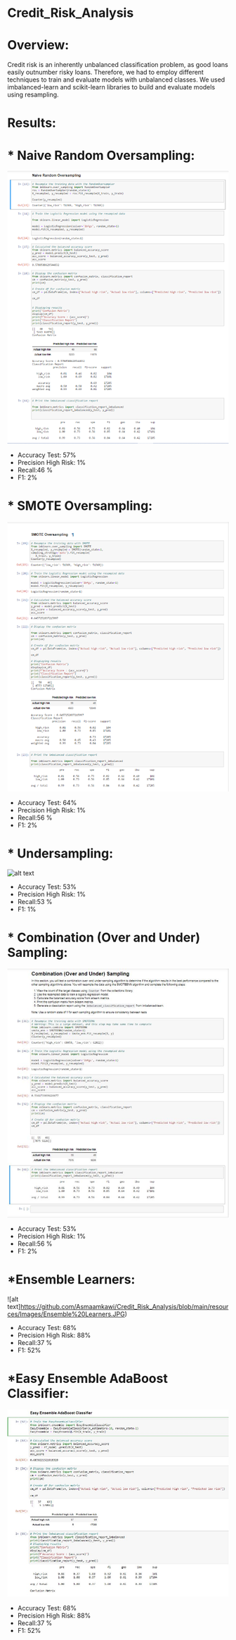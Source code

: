 # Credit_Risk_Analysis

# Overview: #
Credit risk is an inherently unbalanced classification problem, as good loans easily outnumber risky loans. Therefore, we had to employ different techniques to train and evaluate models with unbalanced classes. We used imbalanced-learn and scikit-learn libraries to build and evaluate models using resampling.

# Results:

# * Naive Random Oversampling:

![alt text](https://github.com/Asmaamkawi/Credit_Risk_Analysis/blob/main/resources/Images/Naive%20Random%20Oversampling.PNG)

* Accuracy Test: 57%
* Precision High Risk: 1%
* Recall:46 %
* F1: 2%


# * SMOTE Oversampling: 

![alt text](https://github.com/Asmaamkawi/Credit_Risk_Analysis/blob/main/resources/Images/SMOTE%20Oversampling.PNG)

* Accuracy Test: 64%
* Precision High Risk: 1%
* Recall:56 %
* F1: 2%


# * Undersampling:

![alt text](http://url/to/img.png)

* Accuracy Test: 53%
* Precision High Risk: 1%
* Recall:53 %
* F1: 1%


# * Combination (Over and Under) Sampling:

![alt text](https://github.com/Asmaamkawi/Credit_Risk_Analysis/blob/main/resources/Images/Combination%20(Over%20and%20Under)%20Sampling.JPG)

* Accuracy Test: 53%
* Precision High Risk: 1%
* Recall:56 %
* F1: 2%


# *Ensemble Learners:

![alt text]https://github.com/Asmaamkawi/Credit_Risk_Analysis/blob/main/resources/Images/Ensemble%20Learners.JPG)

* Accuracy Test: 68%
* Precision High Risk: 88%
* Recall:37 %
* F1: 52%


# *Easy Ensemble AdaBoost Classifier:

![alt text](https://github.com/Asmaamkawi/Credit_Risk_Analysis/blob/main/resources/Images/Easy%20Ensemble%20AdaBoost%20Classifier.JPG)

* Accuracy Test: 68%
* Precision High Risk: 88%
* Recall:37 %
* F1: 52%
